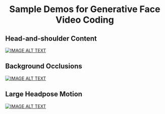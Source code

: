 # <p align=center> Sample Demos for Generative Face Video Coding </p>

## Head-and-shoulder Content 
[![IMAGE ALT TEXT](https://github.com/Berlin0610/GFVC_Demos/assets/80899378/0d9aad81-faeb-48b9-abf1-f4b7ff845f7c)](https://github.com/Berlin0610/GFVC_Demos/assets/80899378/0d9aad81-faeb-48b9-abf1-f4b7ff845f7c)

## Background Occlusions
[![IMAGE ALT TEXT](https://github.com/Berlin0610/GFVC_Demos/assets/80899378/211e29de-7373-4ec4-9228-19906349dd8b)](https://github.com/Berlin0610/GFVC_Demos/assets/80899378/211e29de-7373-4ec4-9228-19906349dd8b)

## Large Headpose Motion
[![IMAGE ALT TEXT](https://github.com/Berlin0610/GFVC_Demos/assets/80899378/265bff1d-4647-4230-af99-f42ef0240317)](https://github.com/Berlin0610/GFVC_Demos/assets/80899378/265bff1d-4647-4230-af99-f42ef0240317)

